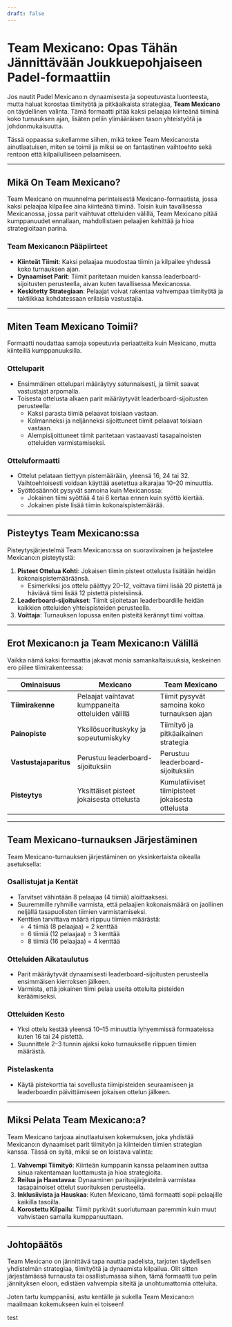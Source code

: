 ```yaml
---
draft: false
---
```

# Team Mexicano: Opas Tähän Jännittävään Joukkuepohjaiseen Padel-formaattiin

Jos nautit Padel Mexicano:n dynaamisesta ja sopeutuvasta luonteesta, mutta haluat korostaa tiimityötä ja pitkäaikaista strategiaa, **Team Mexicano** on täydellinen valinta. Tämä formaatti pitää kaksi pelaajaa kiinteänä tiiminä koko turnauksen ajan, lisäten peliin ylimääräisen tason yhteistyötä ja johdonmukaisuutta.

Tässä oppaassa sukellamme siihen, mikä tekee Team Mexicano:sta ainutlaatuisen, miten se toimii ja miksi se on fantastinen vaihtoehto sekä rentoon että kilpailulliseen pelaamiseen.

---

## **Mikä On Team Mexicano?**

Team Mexicano on muunnelma perinteisestä Mexicano-formaatista, jossa kaksi pelaajaa kilpailee aina kiinteänä tiiminä. Toisin kuin tavallisessa Mexicanossa, jossa parit vaihtuvat otteluiden välillä, Team Mexicano pitää kumppanuudet ennallaan, mahdollistaen pelaajien kehittää ja hioa strategioitaan parina.

### **Team Mexicano:n Pääpiirteet**
- **Kiinteät Tiimit**: Kaksi pelaajaa muodostaa tiimin ja kilpailee yhdessä koko turnauksen ajan.
- **Dynaamiset Parit**: Tiimit paritetaan muiden kanssa leaderboard-sijoitusten perusteella, aivan kuten tavallisessa Mexicanossa.
- **Keskitetty Strategiaan**: Pelaajat voivat rakentaa vahvempaa tiimityötä ja taktiikkaa kohdatessaan erilaisia vastustajia.

---

## **Miten Team Mexicano Toimii?**

Formaatti noudattaa samoja sopeutuvia periaatteita kuin Mexicano, mutta kiinteillä kumppanuuksilla.

### **Otteluparit**
- Ensimmäinen ottelupari määräytyy satunnaisesti, ja tiimit saavat vastustajat arpomalla.
- Toisesta ottelusta alkaen parit määräytyvät leaderboard-sijoitusten perusteella:
  - Kaksi parasta tiimiä pelaavat toisiaan vastaan.
  - Kolmanneksi ja neljänneksi sijoittuneet tiimit pelaavat toisiaan vastaan.
  - Alempisijoittuneet tiimit paritetaan vastaavasti tasapainoisten otteluiden varmistamiseksi.

### **Otteluformaatti**
- Ottelut pelataan tiettyyn pistemäärään, yleensä 16, 24 tai 32. Vaihtoehtoisesti voidaan käyttää asetettua aikarajaa 10–20 minuuttia.
- Syöttösäännöt pysyvät samoina kuin Mexicanossa:
  - Jokainen tiimi syöttää 4 tai 6 kertaa ennen kuin syöttö kiertää.
  - Jokainen piste lisää tiimin kokonaispistemäärää.

---

## **Pisteytys Team Mexicano:ssa**

Pisteytysjärjestelmä Team Mexicano:ssa on suoraviivainen ja heijastelee Mexicano:n pisteytystä:

1. **Pisteet Ottelua Kohti**: Jokaisen tiimin pisteet ottelusta lisätään heidän kokonaispistemääräänsä.
   - Esimerkiksi jos ottelu päättyy 20–12, voittava tiimi lisää 20 pistettä ja häviävä tiimi lisää 12 pistettä pisteisiinsä.
2. **Leaderboard-sijoitukset**: Tiimit sijoitetaan leaderboardille heidän kaikkien otteluiden yhteispisteiden perusteella.
3. **Voittaja**: Turnauksen lopussa eniten pisteitä kerännyt tiimi voittaa.

---

## **Erot Mexicano:n ja Team Mexicano:n Välillä**

Vaikka nämä kaksi formaattia jakavat monia samankaltaisuuksia, keskeinen ero piilee tiimirakenteessa:

| **Ominaisuus**          | **Mexicano**                                     | **Team Mexicano**                                  |
|-------------------------|-------------------------------------------------|---------------------------------------------------|
| **Tiimirakenne**        | Pelaajat vaihtavat kumppaneita otteluiden välillä| Tiimit pysyvät samoina koko turnauksen ajan         |
| **Painopiste**          | Yksilösuorituskyky ja sopeutumiskyky              | Tiimityö ja pitkäaikainen strategia                 |
| **Vastustajaparitus**   | Perustuu leaderboard-sijoituksiin                 | Perustuu leaderboard-sijoituksiin                  |
| **Pisteytys**           | Yksittäiset pisteet jokaisesta ottelusta          | Kumulatiiviset tiimipisteet jokaisesta ottelusta     |

---

## **Team Mexicano-turnauksen Järjestäminen**

Team Mexicano-turnauksen järjestäminen on yksinkertaista oikealla asetuksella:

### **Osallistujat ja Kentät**
- Tarvitset vähintään 8 pelaajaa (4 tiimiä) aloittaaksesi.
- Suuremmille ryhmille varmista, että pelaajien kokonaismäärä on jaollinen neljällä tasapuolisten tiimien varmistamiseksi.
- Kenttien tarvittava määrä riippuu tiimien määrästä:
  - 4 tiimiä (8 pelaajaa) = 2 kenttää
  - 6 tiimiä (12 pelaajaa) = 3 kenttää
  - 8 tiimiä (16 pelaajaa) = 4 kenttää

### **Otteluiden Aikataulutus**
- Parit määräytyvät dynaamisesti leaderboard-sijoitusten perusteella ensimmäisen kierroksen jälkeen.
- Varmista, että jokainen tiimi pelaa useita otteluita pisteiden keräämiseksi.

### **Otteluiden Kesto**
- Yksi ottelu kestää yleensä 10–15 minuuttia lyhyemmissä formaateissa kuten 16 tai 24 pistettä.
- Suunnittele 2–3 tunnin ajaksi koko turnaukselle riippuen tiimien määrästä.

### **Pistelaskenta**
- Käytä pistekorttia tai sovellusta tiimipisteiden seuraamiseen ja leaderboardin päivittämiseen jokaisen ottelun jälkeen.

---

## **Miksi Pelata Team Mexicano:a?**

Team Mexicano tarjoaa ainutlaatuisen kokemuksen, joka yhdistää Mexicano:n dynaamiset parit tiimityön ja kiinteiden tiimien strategian kanssa. Tässä on syitä, miksi se on loistava valinta:

1. **Vahvempi Tiimityö**: Kiinteän kumppanin kanssa pelaaminen auttaa sinua rakentamaan luottamusta ja hioa strategioita.
2. **Reilua ja Haastavaa**: Dynaaminen paritusjärjestelmä varmistaa tasapainoiset ottelut suorituksen perusteella.
3. **Inklusiivista ja Hauskaa**: Kuten Mexicano, tämä formaatti sopii pelaajille kaikilla tasoilla.
4. **Korostettu Kilpailu**: Tiimit pyrkivät suoriutumaan paremmin kuin muut vahvistaen samalla kumppanuuttaan.

---

## **Johtopäätös**

Team Mexicano on jännittävä tapa nauttia padelista, tarjoten täydellisen yhdistelmän strategiaa, tiimityötä ja dynaamista kilpailua. Olit sitten järjestämässä turnausta tai osallistumassa siihen, tämä formaatti tuo pelin jännityksen eloon, edistäen vahvempia siteitä ja unohtumattomia otteluita.

Joten tartu kumppaniisi, astu kentälle ja sukella Team Mexicano:n maailmaan kokemukseen kuin ei toiseen!

test